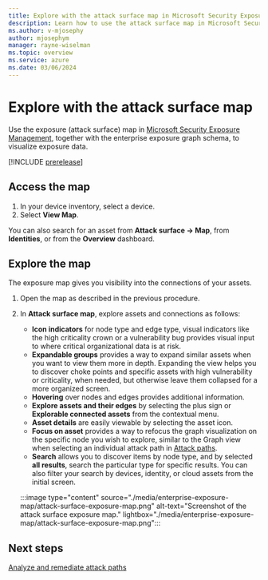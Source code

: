 ```yaml
---
title: Explore with the attack surface map in Microsoft Security Exposure Management
description: Learn how to use the attack surface map in Microsoft Security Exposure Management.
ms.author: v-mjosephy
author: mjosephym
manager: rayne-wiselman
ms.topic: overview
ms.service: azure
ms.date: 03/06/2024
---
```


# Explore with the attack surface map

Use the exposure (attack surface) map in [Microsoft Security Exposure Management](microsoft-security-exposure-management.md), together with the enterprise exposure graph schema, to visualize exposure data.

[!INCLUDE [prerelease](../includes//prerelease.md)]

## Access the map

1. In your device inventory, select a device.
1. Select **View Map**.

You can also search for an asset from **Attack surface -> Map**, from **Identities**, or from the **Overview** dashboard.

## Explore the map

The exposure map gives you visibility into the connections of your assets.

1. Open the map as described in the previous procedure.
1. In **Attack surface map**, explore assets and connections as follows:

    - **Icon indicators** for node type and edge type, visual indicators like the high criticality crown or a vulnerability bug provides visual input to where critical organizational data is at risk.
    - **Expandable groups** provides a way to expand similar assets when you want to view them more in depth. Expanding the view helps you to discover choke points and specific assets with high vulnerability or criticality, when needed, but otherwise leave them collapsed for a more organized screen.
    - **Hovering** over nodes and edges provides additional information.
    - **Explore assets and their edges** by selecting the plus sign or **Explorable connected assets** from the contextual menu.
    - **Asset details** are easily viewable by selecting the asset icon.
    - **Focus on asset** provides a way to refocus the graph visualization on the specific node you wish to explore, similar to the Graph view when selecting an individual attack path in [Attack paths](review-attack-paths.md).
    - **Search** allows you to discover items by node type, and by selected **all results**, search the particular type for specific results. You can also filter your search by devices, identity, or cloud assets from the initial screen.

    :::image type="content" source="./media/enterprise-exposure-map/attack-surface-exposure-map.png" alt-text="Screenshot of the attack surface exposure map." lightbox="./media/enterprise-exposure-map/attack-surface-exposure-map.png":::

## Next steps

[Analyze and remediate attack paths](attack-paths-analysis-remediation.md)
